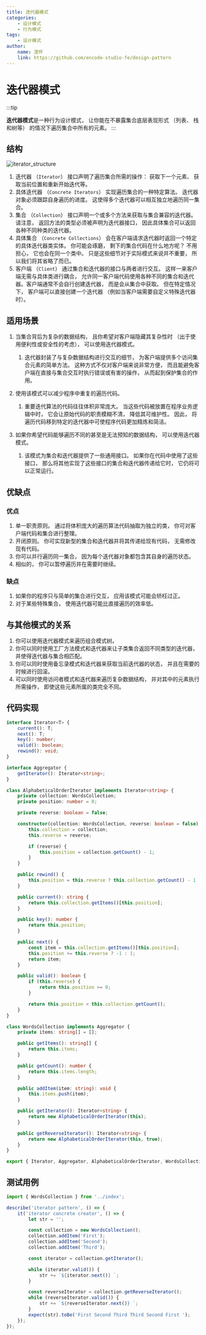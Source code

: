 ```yaml
---
title: 迭代器模式
categories:
    - 设计模式
    - 行为模式
tags:
    - 设计模式
author:
    name: 澄怀
    link: https://github.com/encode-studio-fe/design-pattern
---
```


# 迭代器模式

:::tip

**迭代器模式**是一种行为设计模式， 让你能在不暴露集合底层表现形式 （列表、 栈和树等） 的情况下遍历集合中所有的元素。
:::

## 结构

![iterator_structure](./iterator_structure.png)

1. 迭代器 （`Iterator`） 接口声明了遍历集合所需的操作： 获取下一个元素、 获取当前位置和重新开始迭代等。
2. 具体迭代器 （`Concrete Iterators`） 实现遍历集合的一种特定算法。 迭代器对象必须跟踪自身遍历的进度。 这使得多个迭代器可以相互独立地遍历同一集合。
3. 集合 （`Collection`） 接口声明一个或多个方法来获取与集合兼容的迭代器。 请注意， 返回方法的类型必须被声明为迭代器接口， 因此具体集合可以返回各种不同种类的迭代器。
4. 具体集合 （`Concrete Collections`） 会在客户端请求迭代器时返回一个特定的具体迭代器类实体。 你可能会琢磨， 剩下的集合代码在什么地方呢？ 不用担心， 它也会在同一个类中。 只是这些细节对于实际模式来说并不重要， 所以我们将其省略了而已。
5. 客户端 （`Client`） 通过集合和迭代器的接口与两者进行交互。 这样一来客户端无需与具体类进行耦合， 允许同一客户端代码使用各种不同的集合和迭代器。客户端通常不会自行创建迭代器， 而是会从集合中获取。 但在特定情况下， 客户端可以直接创建一个迭代器 （例如当客户端需要自定义特殊迭代器时）。

## 适用场景

1. 当集合背后为复杂的数据结构， 且你希望对客户端隐藏其复杂性时 （出于使用便利性或安全性的考虑）， 可以使用迭代器模式。

    1. 迭代器封装了与复杂数据结构进行交互的细节， 为客户端提供多个访问集合元素的简单方法。 这种方式不仅对客户端来说非常方便， 而且能避免客户端在直接与集合交互时执行错误或有害的操作， 从而起到保护集合的作用。

2. 使用该模式可以减少程序中重复的遍历代码。

    1. 重要迭代算法的代码往往体积非常庞大。 当这些代码被放置在程序业务逻辑中时， 它会让原始代码的职责模糊不清， 降低其可维护性。 因此， 将遍历代码移到特定的迭代器中可使程序代码更加精炼和简洁。

3. 如果你希望代码能够遍历不同的甚至是无法预知的数据结构， 可以使用迭代器模式。

    1. 该模式为集合和迭代器提供了一些通用接口。 如果你在代码中使用了这些接口， 那么将其他实现了这些接口的集合和迭代器传递给它时， 它仍将可以正常运行。

## 优缺点

### 优点

1. 单一职责原则。 通过将体积庞大的遍历算法代码抽取为独立的类， 你可对客户端代码和集合进行整理。
2. 开闭原则。 你可实现新型的集合和迭代器并将其传递给现有代码， 无需修改现有代码。
3. 你可以并行遍历同一集合， 因为每个迭代器对象都包含其自身的遍历状态。
4. 相似的， 你可以暂停遍历并在需要时继续。

### 缺点

1. 如果你的程序只与简单的集合进行交互， 应用该模式可能会矫枉过正。
2. 对于某些特殊集合， 使用迭代器可能比直接遍历的效率低。

## 与其他模式的关系

1. 你可以使用迭代器模式来遍历组合模式树。
2. 你可以同时使用工厂方法模式和迭代器来让子类集合返回不同类型的迭代器， 并使得迭代器与集合相匹配。
3. 你可以同时使用备忘录模式和迭代器来获取当前迭代器的状态， 并且在需要的时候进行回滚。
4. 可以同时使用访问者模式和迭代器来遍历复杂数据结构， 并对其中的元素执行所需操作， 即使这些元素所属的类完全不同。

## 代码实现

```typescript
interface Iterator<T> {
	current(): T;
	next(): T;
	key(): number;
	valid(): boolean;
	rewind(): void;
}

interface Aggregator {
	getIterator(): Iterator<string>;
}

class AlphabeticalOrderIterator implements Iterator<string> {
	private collection: WordsCollection;
	private position: number = 0;

	private reverse: boolean = false;

	constructor(collection: WordsCollection, reverse: boolean = false) {
		this.collection = collection;
		this.reverse = reverse;

		if (reverse) {
			this.position = collection.getCount() - 1;
		}
	}

	public rewind() {
		this.position = this.reverse ? this.collection.getCount() - 1 : 0;
	}

	public current(): string {
		return this.collection.getItems()[this.position];
	}

	public key(): number {
		return this.position;
	}

	public next() {
		const item = this.collection.getItems()[this.position];
		this.position += this.reverse ? -1 : 1;
		return item;
	}

	public valid(): boolean {
		if (this.reverse) {
			return this.position >= 0;
		}

		return this.position < this.collection.getCount();
	}
}

class WordsCollection implements Aggregator {
	private items: string[] = [];

	public getItems(): string[] {
		return this.items;
	}

	public getCount(): number {
		return this.items.length;
	}

	public addItem(item: string): void {
		this.items.push(item);
	}

	public getIterator(): Iterator<string> {
		return new AlphabeticalOrderIterator(this);
	}

	public getReverseIterator(): Iterator<string> {
		return new AlphabeticalOrderIterator(this, true);
	}
}

export { Iterator, Aggregator, AlphabeticalOrderIterator, WordsCollection };
```

## 测试用例

```typescript
import { WordsCollection } from '../index';

describe('iterator pattern', () => {
	it('iterator concrete creator', () => {
		let str = '';

		const collection = new WordsCollection();
		collection.addItem('First');
		collection.addItem('Second');
		collection.addItem('Third');

		const iterator = collection.getIterator();

		while (iterator.valid()) {
			str += `${iterator.next()} `;
		}

		const reverseIterator = collection.getReverseIterator();
		while (reverseIterator.valid()) {
			str += `${reverseIterator.next()} `;
		}
		expect(str).toBe('First Second Third Third Second First ');
	});
});
```
